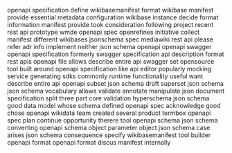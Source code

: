 openapi specification define wikibasemanifest format wikibase manifest provide essential metadata configuration wikibase instance decide format information manifest provide took consideration following project recent rest api prototype wmde openapi spec openrefines initiative collect manifest different wikibases jsonschema spec mediawiki rest api please refer adr info implement neither json schema openapi openapi swagger openapi specification formerly swagger specification api description format rest apis openapi file allows describe entire api swagger set opensource tool built around openapi specification like api editor popularly mocking service generating sdks commonly runtime functionality useful want describe entire api openapi subset json schema draft superset json schema json schema vocabulary allows validate annotate manipulate json document specification split three part core validation hyperschema json schema good data model whose schema defined openapi spec acknowledge good chose openapi wikidata team created several product termbox openapi spec plan continue opportunity therere tool openapi schema json schema converting openapi schema object parameter object json schema case arises json schema consequence specify wikibasemanifest tool builder openapi format openapi format discus manifest internally